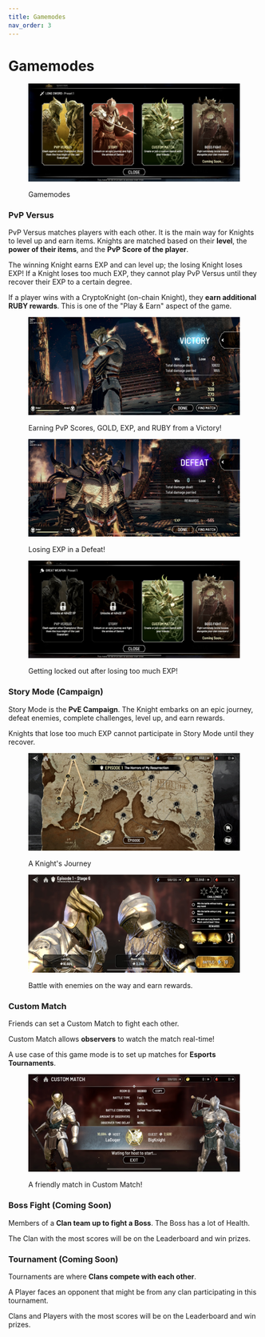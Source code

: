 ```yaml
---
title: Gamemodes
nav_order: 3
---
```


# Gamemodes

<figure><img src=".gitbook/assets/IMG_5567.PNG" alt=""><figcaption><p>Gamemodes</p></figcaption></figure>

### PvP Versus

PvP Versus matches players with each other. It is the main way for Knights to level up and earn items. Knights are matched based on their **level**, the **power of their items**, and the **PvP Score of the player**.

The winning Knight earns EXP and can level up; the losing Knight loses EXP! If a Knight loses too much EXP, they cannot play PvP Versus until they recover their EXP to a certain degree.

If a player wins with a CryptoKnight (on-chain Knight), they **earn additional RUBY rewards**. This is one of the "Play & Earn" aspect of the game.

<figure><img src=".gitbook/assets/IMG_5608.PNG" alt=""><figcaption><p>Earning PvP Scores, GOLD, EXP, and RUBY from a Victory!</p></figcaption></figure>

<figure><img src=".gitbook/assets/IMG_5569.PNG" alt=""><figcaption><p>Losing EXP in a Defeat!</p></figcaption></figure>

<figure><img src=".gitbook/assets/IMG_5570.PNG" alt=""><figcaption><p>Getting locked out after losing too much EXP!</p></figcaption></figure>

### Story Mode (Campaign)

Story Mode is the **PvE Campaign**. The Knight embarks on an epic journey, defeat enemies, complete challenges, level up, and earn rewards.

Knights that lose too much EXP cannot participate in Story Mode until they recover.

<figure><img src=".gitbook/assets/IMG_5571.PNG" alt=""><figcaption><p>A Knight's Journey</p></figcaption></figure>

<figure><img src=".gitbook/assets/IMG_5572.PNG" alt=""><figcaption><p>Battle with enemies on the way and earn rewards.</p></figcaption></figure>

### Custom Match

Friends can set a Custom Match to fight each other.

Custom Match allows **observers** to watch the match real-time!

A use case of this game mode is to set up matches for **Esports Tournaments**.

<figure><img src=".gitbook/assets/IMG_5573.PNG" alt=""><figcaption><p>A friendly match in Custom Match!</p></figcaption></figure>

### Boss Fight (Coming Soon)

Members of a **Clan team up to fight a Boss**. The Boss has a lot of Health.

The Clan with the most scores will be on the Leaderboard and win prizes.

### Tournament (Coming Soon)

Tournaments are where **Clans compete with each other**.

A Player faces an opponent that might be from any clan participating in this tournament.

Clans and Players with the most scores will be on the Leaderboard and win prizes.
